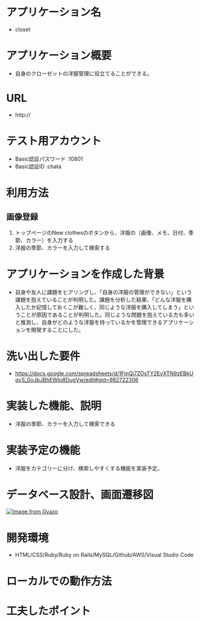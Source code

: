 # アプリケーション名 
- closet

# アプリケーション概要
- 自身のクローゼットの洋服管理に役立てることができる。
# URL
- http://

# テスト用アカウント
- Basic認証パスワード :10801
- Basic認証ID :chata

# 利用方法

## 画像登録

1. トップページのNew clothesのボタンから、洋服の（画像、メモ、日付、季節、カラー）を入力する
2. 洋服の季節、カラーを入力して検索する

# アプリケーションを作成した背景
- 自身や友人に課題をヒアリングし、「自身の洋服の管理ができない」という課題を抱えていることが判明した。課題を分析した結果、「どんな洋服を購入したか記憶しておくこが難しく、同じような洋服を購入してしまう」ということが原因であることが判明した。同じような問題を抱えている方も多いと推測し、自身がどのような洋服を持っているかを管理できるアプリケーションを開発することにした。
# 洗い出した要件
- https://docs.google.com/spreadsheets/d/1FmQi7ZOsTY2EyXTN9zEBkUqyS_0oJbJBhEWIo8DugVw/edit#gid=982722306

# 実装した機能、説明
- 洋服の季節、カラーを入力して検索できる

# 実装予定の機能
- 洋服をカテゴリーに分け、検索しやすくする機能を実装予定。

# データベース設計、画面遷移図
[![Image from Gyazo](https://i.gyazo.com/3d6212dc5684f59179e9b6b2b3338c8a.png)](https://gyazo.com/3d6212dc5684f59179e9b6b2b3338c8a)

# 開発環境
- HTML/CSS/Ruby/Ruby on Rails/MySQL/Github/AWS/Visual Studio Code

# ローカルでの動作方法

# 工夫したポイント

